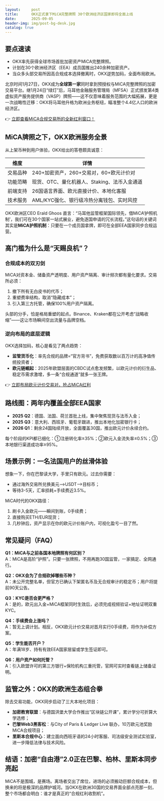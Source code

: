 ```yaml
---
layout:     post
title:      OKX正式拿下MiCA完整牌照 30个欧洲经济区国家即将全面上线
date:       2025-09-05
header-img: img/post-bg-desk.jpg
catalog: true
---
```


## 要点速读
- OKX率先获得全球市场首批加密资产MiCA完整牌照。
- 计划在30个欧洲经济区（EEA）成员国推出240余种加密资产。
- 当众多头部交易所因高合规成本选择撤离时，OKX逆势加码，全面布局欧洲。

北京时间1月27日，OKX成为**全球第一家**同时拿到预授权与MiCA完整牌照的加密交易平台。继1月24日“绿灯”后，马耳他金融服务管理局（MFSA）正式颁发第4类虚拟资产服务提供商（VASP）牌照——这不仅意味着服务范围的大幅拓展，更是一次战略性迁移：OKX将马耳他升格为欧洲业务枢纽，瞄准整个4.4亿人口的欧洲经济区。

👉 [立即查看MiCA合规交易所的全新红利窗口！](https://okxdog.com/)

## MiCA牌照之下，OKX欧洲服务全景
从上架币种到用户体验，OKX给出的答卷颇具诚意：

| 维度 | 详情 |
|---|---|
| 交易品种 | 240+加密资产，260+交易对，60+欧元计价对 |
| 功能范畴 | 现货、OTC、量化机器人、Staking、法币入金通道 |
| 前端支持 | 26国语言界面、欧元直接计价、本地化客服 |
| 技术服务 | AML/KYC强化、银行级冷热分离钱包、实时风控 |

OKX欧洲区CEO Erald Ghoos 直言：“马耳他监管框架国际领先，借MiCA‘护照机制’，我们可在30个国家一站式展业，避免逐国申请的冗长流程。”这句话的关键词其实是**MiCA护照机制**：只要在一个成员国拿牌，即可在全部EEA国家同步合规运营。

## 高门槛为什么是“天赐良机”？

### 合规成本的双刃剑
MiCA对资本金、储备资产透明度、用户资产隔离、审计频次都有量化要求。交易所必须：
1. 撤下所有无白皮书的代币；
2. 重塑费率结构，取消“隐藏成本”；
3. 引入第三方托管，确保100%用户资产隔离。

头部的分手，恰是格局重塑的起点。Binance、Kraken都在公开考虑“战略收缩”——这让市场瞬间空出流量与品牌空档。

### 逆向布局的底层逻辑
OKX选择加码，核心是看见了两点趋势：
- **监管货币化**：率先合规的品牌=“官方背书”，免费获取数以百万计的高净值传统投资者；
- **欧元链崛起**：2025年欧盟层面的CBDC试点愈发频繁，以欧元计价的衍生品、稳定币需求激增，多一条“合规通道”就多一张王牌。

👉 [立即布局欧元计价交易对，抢占MiCA红利](https://okxdog.com/)

## 路线图：两年内覆盖全部EEA国家
- **2025 Q2**：德国、法国、荷兰首批上线，集中聚焦现货与法币入金；
- **2025 Q3**：意大利、西班牙、葡萄牙跟进，推出本地化加密银行卡；
- **2026 Q1**：剩余24国陆续开放，全面覆盖30国，推出欧元计价永续合约。

每个阶段的KPI都已细化：①注册转化率≥35%；②欧元入金流失率≤0.5%；③本地银行渠道成功率≥95%。

## 场景示例：一名法国用户的丝滑体验
想象一下，你在巴黎读大学，手里只有欧元。过去你需要：
- 通过海外交易所兑换美元—>USDT—>目标币；
- 等待3-5天，汇率损耗+手续费近3.5%。

MiCA时代的OKX路径：
1. 刷卡入金欧元——瞬间到账，0手续费；
2. 直接购买ETH/EUR现货；
3. 几秒钟后，资产显示在你的欧元计价账户内，可视化盈亏一目了然。

## 常见疑问（FAQ）

**Q1：MiCA与之前各国本地牌照有何区别？**  
A：MiCA是高阶“护照”。只要一张牌照，不用再跑30国监管，一家搞定、全网通行。  

**Q2：OKX会为了合规砍掉哪些币种？**  
A：未公开完整名单，但官方已确认下架匿名币及无合规审计的稳定币；用户将提前90天公告。  

**Q3：KYC是否会更严格？**  
A：是的，欧元出入金+MiCA框架同时生效后，必须完成视频验证+地址证明双重KYC。  

**Q4：手续费会上涨吗？**  
A：暂无上调计划。相反，OKX欧元计价交易对首月实行0手续费，将作为补偿方案。  

**Q5：学生能否开户？**  
A：年满18岁、持有有效EEA国家居留或学生签证即可。  

**Q6：用户资产如何托管？**  
A：引入欧盟许可的第三方银行+保险机构三重托管，官网可实时查看链上储备证明。

## 监管之外：OKX的欧洲生态组合拳
除去交易功能，OKX同步启动了三大本地化项目：
- **加密教育联盟**：与德国洪堡大学合作推出“区块链公开课”，累计学分可折算大学选修；
- **巴黎Web3黑客松**：与City of Paris & Ledger Live 联办，10万欧元池奖励MiCA合规项目；
- **里斯本合规中心**：建立面向西班牙语的24小时客服、司法级安全测试实验室，进一步降低法律与技术风险。

## 结语：加密“自由港”2.0正在巴黎、柏林、里斯本同步亮起
MiCA不是围城，是赛场。离场者交出了席位，进场的必须搬动巨额合规成本，但换来的将是极深的品牌护城河。当OKX在欧洲30国的交易界面全部点亮那一刻，整个市场都会明白：谁才是真正的“合规红利收割机”。